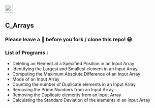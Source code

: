 <img src="https://img.shields.io/badge/C-000000?style=flat&logo=C&logoColor=white" height="25">

## C_Arrays

### Please leave a 🌟 before you fork / clone this repo! 😃

### List of Programs :
* Deleting an Element at a Specified Position in an Input Array
* Identifying the Largest and Smallest element in an Input Array
* Computing the Maximum Absolute Difference of an Input Array
* Mode of an Input Array
* Counting the number of Duplicate elements in an Input Array
* Removing the Prime Numbers from an Input Array
* Removing the Duplicate elements from an Input Array
* Calculating the Standard Deviation of the elements in an Input Array
